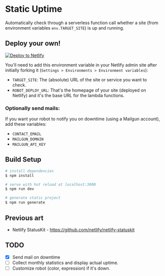 # Static Uptime

Automatically check through a serverless function call whether a site (from environment variables `env.TARGET_SITE`) is
up and running.

## Deploy your own!

[![Deploy to Netlify](https://www.netlify.com/img/deploy/button.svg)](https://app.netlify.com/start/deploy?repository=https://github.com/gangsthub/static-uptime-robot)

You'll need to add this environment variable in your Netlify admin site after initially forking it (`Settings > Environments > Environment variables`):

- `TARGET_SITE`: The (absolute) URL of the site or service you want to check.
- `ROBOT_DEPLOY_URL`: That's the homepage of your site (deployed on Netlify) and it's the base URL for the lambda functions.

### Optionally send mails:

If you want your robot to notify you on downtime (using a Mailgun account), add these variables:

- `CONTACT_EMAIL`
- `MAILGUN_DOMAIN`
- `MAILGUN_API_KEY`

## Build Setup

```bash
# install dependencies
$ npm install

# serve with hot reload at localhost:3000
$ npm run dev

# generate static project
$ npm run generate
```

## Previous art

- Netlify StatusKit - https://github.com/netlify/netlify-statuskit

## TODO

- [x] Send mail on downtime
- [ ] Collect monthly statistics and display actual uptime.
- [ ] Customize robot (color, expression) if it's down.
